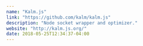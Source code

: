 ```yaml
---
name: "Kalm.js"
link: "https://github.com/kalm/kalm.js"
description: "Node socket wrapper and optimizer."
website: "http://kalm.js.org/"
date: 2018-05-25T12:34:37-04:00
---
```

